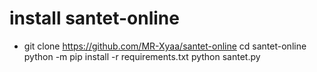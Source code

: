 # install santet-online

- git clone https://github.com/MR-Xyaa/santet-online
cd santet-online
python -m pip install -r requirements.txt
python santet.py
